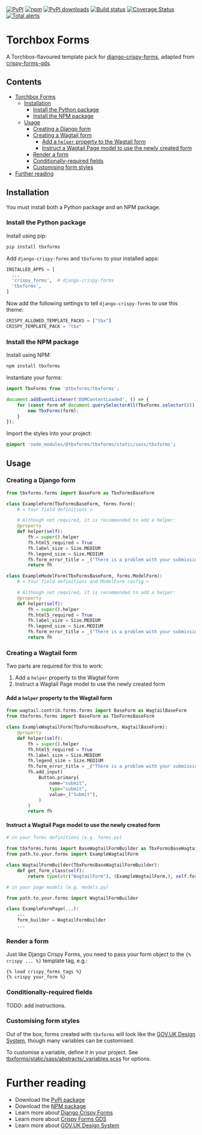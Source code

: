 [![PyPI](https://img.shields.io/pypi/v/tbxforms.svg)](https://pypi.org/project/tbxforms/)
[![npm](https://img.shields.io/npm/v/tbxforms.svg)](https://www.npmjs.com/package/tbxforms) [![PyPI downloads](https://img.shields.io/pypi/dm/tbxforms.svg)](https://pypi.org/project/tbxforms/)
[![Build status](https://github.com/kbayliss/tbxforms/workflows/CI/badge.svg)](https://github.com/kbayliss/tbxforms/actions)
[![Coverage Status](https://coveralls.io/repos/github/kbayliss/tbxforms/badge.svg?branch=main)](https://coveralls.io/github/kbayliss/tbxforms?branch=main)
[![Total alerts](https://img.shields.io/lgtm/alerts/g/kbayliss/tbxforms.svg?logo=lgtm&logoWidth=18)](https://lgtm.com/projects/g/kbayliss/tbxforms/alerts/)

# Torchbox Forms

A Torchbox-flavoured template pack for [django-crispy-forms](https://github.com/django-crispy-forms/django-crispy-forms), adapted from [crispy-forms-gds](https://github.com/wildfish/crispy-forms-gds).

## Contents

-   [Torchbox Forms](#torchbox-forms)
    -   [Installation](#installation)
        -   [Install the Python package](#install-the-python-package)
        -   [Install the NPM package](#install-the-npm-package)
    -   [Usage](#usage)
        -   [Creating a Django form](#creating-a-django-form)
        -   [Creating a Wagtail form](#creating-a-wagtail-form)
            -   [Add a `helper` property to the Wagtail form](#add-a-helper-property-to-the-wagtail-form)
            -   [Instruct a Wagtail Page model to use the newly created form](#instruct-a-wagtail-page-model-to-use-the-newly-created-form)
        -   [Render a form](#render-a-form)
        -   [Conditionally-required fields](#conditionally-required-fields)
        -   [Customising form styles](#customising-form-styles)
-   [Further reading](#further-reading)

## Installation

You must install both a Python package and an NPM package.

### Install the Python package

Install using pip:

```bash
pip install tbxforms
```

Add `django-crispy-forms` and `tbxforms` to your installed apps:

```python
INSTALLED_APPS = [
  ...
  'crispy_forms',  # django-crispy-forms
  'tbxforms',
]
```

Now add the following settings to tell `django-crispy-forms` to use this theme:

```python
CRISPY_ALLOWED_TEMPLATE_PACKS = ["tbx"]
CRISPY_TEMPLATE_PACK = "tbx"
```

### Install the NPM package

Install using NPM:

```bash
npm install tbxforms
```

Instantiate your forms:

```javascript
import TbxForms from '@tbxforms/tbxforms';

document.addEventListener('DOMContentLoaded', () => {
    for (const form of document.querySelectorAll(TbxForms.selector())) {
        new TbxForms(form);
    }
});
```

Import the styles into your project:

```sass
@import 'node_modules/@tbxforms/tbxforms/static/sass/tbxforms';
```

## Usage

### Creating a Django form

```python
from tbxforms.forms import BaseForm as TbxFormsBaseForm

class ExampleForm(TbxFormsBaseForm, forms.Form):
    # < Your field definitions >

    # Although not required, it is recommended to add a helper:
    @property
    def helper(self):
        fh = super().helper
        fh.html5_required = True
        fh.label_size = Size.MEDIUM
        fh.legend_size = Size.MEDIUM
        fh.form_error_title = _("There is a problem with your submission")
        return fh

class ExampleModelForm(TbxFormsBaseForm, forms.ModelForm):
    # < Your field definitions and ModelForm config >

    # Although not required, it is recommended to add a helper:
    @property
    def helper(self):
        fh = super().helper
        fh.html5_required = True
        fh.label_size = Size.MEDIUM
        fh.legend_size = Size.MEDIUM
        fh.form_error_title = _("There is a problem with your submission")
        return fh
```

### Creating a Wagtail form

Two parts are required for this to work:

1. Add a `helper` property to the Wagtail form
2. Instruct a Wagtail Page model to use the newly created form

#### Add a `helper` property to the Wagtail form

```python
from wagtail.contrib.forms.forms import BaseForm as WagtailBaseForm
from tbxforms.forms import BaseForm as TbxFormsBaseForm

class ExampleWagtailForm(TbxFormsBaseForm, WagtailBaseForm):
    @property
    def helper(self):
        fh = super().helper
        fh.html5_required = True
        fh.label_size = Size.MEDIUM
        fh.legend_size = Size.MEDIUM
        fh.form_error_title = _("There is a problem with your submission")
        fh.add_input(
            Button.primary(
                name="submit",
                type="submit",
                value=_("Submit"),
            )
        )
        return fh
```

#### Instruct a Wagtail Page model to use the newly created form

```python
# in your forms definitions (e.g. forms.py)

from tbxforms.forms import BaseWagtailFormBuilder as TbxFormsBaseWagtailFormBuilder
from path.to.your.forms import ExampleWagtailForm

class WagtailFormBuilder(TbxFormsBaseWagtailFormBuilder):
    def get_form_class(self):
        return type(str("WagtailForm"), (ExampleWagtailForm,), self.formfields)

# in your page models (e.g. models.py)

from path.to.your.forms import WagtailFormBuilder

class ExampleFormPage(...):
    ...
    form_builder = WagtailFormBuilder
    ...
```

### Render a form

Just like Django Crispy Forms, you need to pass your form object to the
`{% crispy ... %}` template tag, e.g.:

```
{% load crispy_forms_tags %}
{% crispy your_form %}
```

### Conditionally-required fields

TODO: add instructions.

### Customising form styles

Out of the box, forms created with `tbxforms` will look like the
[GOV.UK Design System](https://design-system.service.gov.uk/), though many
variables can be customised.

To customise a variable, define it in your project.
See [tbxforms/static/sass/abstracts/\_variables.scss](https://github.com/kbayliss/tbxforms/blob/main/tbxforms/static/sass/abstracts/_variables.scss) for options.

# Further reading

-   Download the [PyPi package](http://pypi.python.org/pypi/tbxforms)
-   Download the [NPM package](https://www.npmjs.com/package/tbxforms)
-   Learn more about [Django Crispy Forms](https://django-crispy-forms.readthedocs.io/en/latest/)
-   Learn more about [Crispy Forms GDS](https://github.com/wildfish/crispy-forms-gds)
-   Learn more about [GOV.UK Design System](https://design-system.service.gov.uk/)
